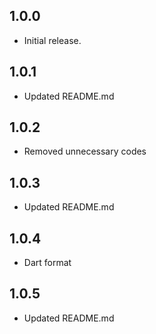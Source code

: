 ## 1.0.0

- Initial release.

## 1.0.1

- Updated README.md

## 1.0.2

- Removed unnecessary codes

## 1.0.3

- Updated README.md

## 1.0.4

- Dart format

## 1.0.5

- Updated README.md

